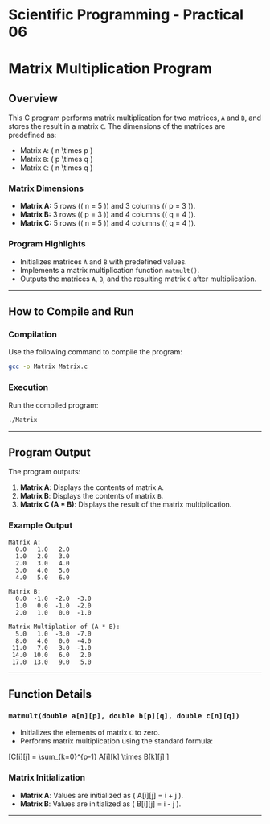 # Scientific Programming - Practical 06

# Matrix Multiplication Program

## Overview

This C program performs matrix multiplication for two matrices, `A` and `B`, and stores the result in a matrix `C`. The dimensions of the matrices are predefined as:

- Matrix `A`: \( n \times p \)
- Matrix `B`: \( p \times q \)
- Matrix `C`: \( n \times q \)

### Matrix Dimensions

- **Matrix A:** 5 rows (\( n = 5 \)) and 3 columns (\( p = 3 \)).
- **Matrix B:** 3 rows (\( p = 3 \)) and 4 columns (\( q = 4 \)).
- **Matrix C:** 5 rows (\( n = 5 \)) and 4 columns (\( q = 4 \)).

### Program Highlights

- Initializes matrices `A` and `B` with predefined values.
- Implements a matrix multiplication function `matmult()`.
- Outputs the matrices `A`, `B`, and the resulting matrix `C` after multiplication.

---

## How to Compile and Run

### Compilation

Use the following command to compile the program:

```bash
gcc -o Matrix Matrix.c
```

### Execution

Run the compiled program:

```bash
./Matrix
```

---

## Program Output

The program outputs:

1. **Matrix A**: Displays the contents of matrix `A`.
2. **Matrix B**: Displays the contents of matrix `B`.
3. **Matrix C (A * B)**: Displays the result of the matrix multiplication.

### Example Output

```plaintext
Matrix A:
  0.0   1.0   2.0 
  1.0   2.0   3.0 
  2.0   3.0   4.0 
  3.0   4.0   5.0 
  4.0   5.0   6.0 

Matrix B:
  0.0  -1.0  -2.0  -3.0 
  1.0   0.0  -1.0  -2.0 
  2.0   1.0   0.0  -1.0 

Matrix Multiplation of (A * B):
  5.0   1.0  -3.0  -7.0 
  8.0   4.0   0.0  -4.0 
 11.0   7.0   3.0  -1.0 
 14.0  10.0   6.0   2.0 
 17.0  13.0   9.0   5.0 
```

---

## Function Details

### `matmult(double a[n][p], double b[p][q], double c[n][q])`

- Initializes the elements of matrix `C` to zero.
- Performs matrix multiplication using the standard formula:

\[C[i][j] = \sum_{k=0}^{p-1} A[i][k] \times B[k][j]
\]

### Matrix Initialization

- **Matrix A**: Values are initialized as \( A[i][j] = i + j \).
- **Matrix B**: Values are initialized as \( B[i][j] = i - j \).

---
